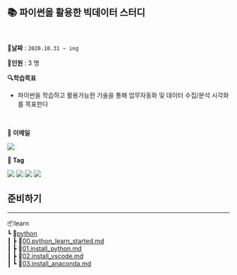 **📚 파이썬을 활용한 빅데이터 스터디**
--
</br>


**🌈날짜** : `2020.10.31 ~ ing`

**👶인원** : 3 명

**🔍학습목표**

- 파이썬을 학습하고 활용가능한 기술을 통해 업무자동화 및 데이터 수집/분석 시각화를 목표한다

<br>

**📩 이메일**

![](https://img.shields.io/badge/-kimbyungyoun91%40gmail.com-%23D14836)

**🧲 Tag**

![](https://img.shields.io/badge/-python%203.9-%233776AB) ![](https://img.shields.io/badge/-Anaconda-%2342B029) ![](https://img.shields.io/badge/-Jupyter%20Notebook-%23F37626) ![](https://img.shields.io/badge/-pandas-%23150458)


**준비하기**
--
---
📦learn<br>
 ┗ 📂[python](https://github.com/devyoon91/study_thebigdata/tree/main/learn/python)<br>
 ┃ ┣ 📜[00.python_learn_started.md](https://github.com/devyoon91/study_thebigdata/blob/main/learn/python/00.python_learn_started.md)<br>
 ┃ ┣ 📜[01.install_python.md](https://github.com/devyoon91/study_thebigdata/blob/main/learn/python/01.install_python.md)<br>
 ┃ ┣ 📜[02.install_vscode.md](https://github.com/devyoon91/study_thebigdata/blob/main/learn/python/02.install_vscode.md)<br>
 ┃ ┗ 📜[03.install_anaconda.md](https://github.com/devyoon91/study_thebigdata/blob/main/learn/python/03.install_anaconda.md)<br>
